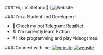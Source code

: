 ####Hi, i'm Stefano 👋
[![Website](https://img.shields.io/website?label=stef.tk&style=for-the-badge&url=https%3A%2F%2Fstef.tk](https://stef.tk))

####I'm a Student and Developers!

- 🔎 Check my bot Telegram: [RetniNet][retninet]
- 📚 I'm currently learn Python
- 💗 I like programming and play videogames.

####Connect with me:
[![website](./img/website.svg)](https://stef.tk)
[![website](./img/instagram-dark.svg)](https://instagram.com/assenzo.stefano)


[retninet]: https://github.com/assenzostefano/retninet

